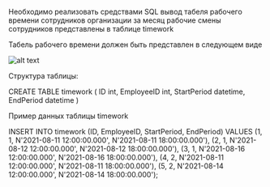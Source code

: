 Необходимо реализовать средствами SQL вывод табеля рабочего времени
сотрудников организации за месяц
рабочие смены сотрудников представлены в таблице timework



Табель рабочего времени должен быть представлен в следующем виде

![alt text](https://gitlab.com/my-test-assignments1/time-sheet/-/blob/main/timeSheet.png)


Структура таблицы:

CREATE TABLE timework
(
     ID int,
     EmployeeID int,
     StartPeriod datetime,
     EndPeriod datetime
)


Пример данных таблицы timework


INSERT INTO timework (ID, EmployeeID, StartPeriod, EndPeriod)
VALUES  (1, 1, N'2021-08-11 12:00:00.000', N'2021-08-11 18:00:00.000'),
        (2, 1, N'2021-08-12 12:00:00.000', N'2021-08-12 18:00:00.000'),
        (3, 1, N'2021-08-16 12:00:00.000', N'2021-08-16 18:00:00.000'),
        (4, 2, N'2021-08-11 12:00:00.000', N'2021-08-11 18:00:00.000'),
        (5, 2, N'2021-08-14 12:00:00.000', N'2021-08-14 18:00:00.000');